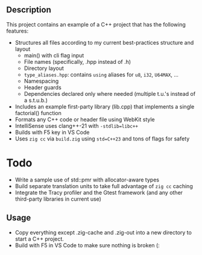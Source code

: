 ## Description
This project contains an example of a C++ project that has the following features:
- Structures all files according to my current best-practices structure and layout
    - main() with cli flag input
    - File names (specifically, .hpp instead of .h)
    - Directory layout
    - `type_aliases.hpp`: contains `using` aliases for `u8`, `i32`, `U64MAX`, ...
    - Namespacing
    - Header guards
    - Dependencies declared only where needed (multiple t.u.'s instead of a s.t.u.b.)
- Includes an example first-party library (lib.cpp) that implements a single factorial() function
- Formats any C++ code or header file using WebKit style
- IntelliSense uses clang++-21 with `-stdlib=libc++`
- Builds with F5 key in VS Code
- Uses `zig cc` via `build.zig` using `std=C++23` and tons of flags for safety

# Todo
- Write a sample use of std::pmr with allocator-aware types
- Build separate translation units to take full advantage of `zig cc` caching
- Integrate the Tracy profiler and the Gtest framework (and any other third-party libraries in current use)

## Usage
- Copy everything except .zig-cache and .zig-out into a new directory to start a C++ project.
- Build with F5 in VS Code to make sure nothing is broken (: